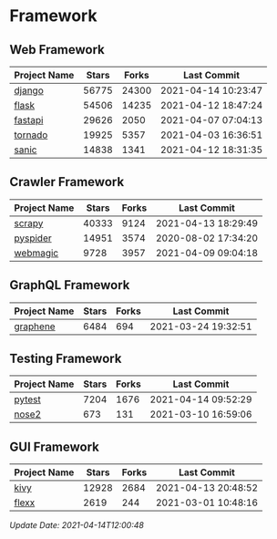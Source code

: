 # Framework

## Web Framework
| Project Name | Stars | Forks | Last Commit |
| ------------ | ----- | ----- | ----------- |
| [django](https://github.com/django/django) | 56775 | 24300 | 2021-04-14 10:23:47 |
| [flask](https://github.com/pallets/flask) | 54506 | 14235 | 2021-04-12 18:47:24 |
| [fastapi](https://github.com/tiangolo/fastapi) | 29626 | 2050 | 2021-04-07 07:04:13 |
| [tornado](https://github.com/tornadoweb/tornado) | 19925 | 5357 | 2021-04-03 16:36:51 |
| [sanic](https://github.com/sanic-org/sanic) | 14838 | 1341 | 2021-04-12 18:31:35 |

## Crawler Framework
| Project Name | Stars | Forks | Last Commit |
| ------------ | ----- | ----- | ----------- |
| [scrapy](https://github.com/scrapy/scrapy) | 40333 | 9124 | 2021-04-13 18:29:49 |
| [pyspider](https://github.com/binux/pyspider) | 14951 | 3574 | 2020-08-02 17:34:20 |
| [webmagic](https://github.com/code4craft/webmagic) | 9728 | 3957 | 2021-04-09 09:04:18 |

## GraphQL Framework
| Project Name | Stars | Forks | Last Commit |
| ------------ | ----- | ----- | ----------- |
| [graphene](https://github.com/graphql-python/graphene) | 6484 | 694 | 2021-03-24 19:32:51 |

## Testing Framework
| Project Name | Stars | Forks | Last Commit |
| ------------ | ----- | ----- | ----------- |
| [pytest](https://github.com/pytest-dev/pytest) | 7204 | 1676 | 2021-04-14 09:52:29 |
| [nose2](https://github.com/nose-devs/nose2) | 673 | 131 | 2021-03-10 16:59:06 |

## GUI Framework
| Project Name | Stars | Forks | Last Commit |
| ------------ | ----- | ----- | ----------- |
| [kivy](https://github.com/kivy/kivy) | 12928 | 2684 | 2021-04-13 20:48:52 |
| [flexx](https://github.com/flexxui/flexx) | 2619 | 244 | 2021-03-01 10:48:16 |

*Update Date: 2021-04-14T12:00:48*